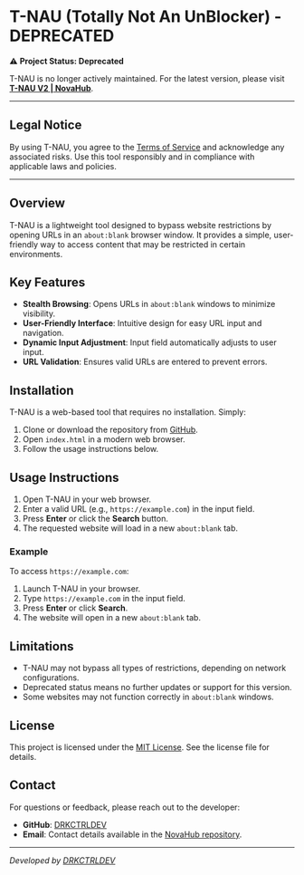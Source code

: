 # T-NAU (Totally Not An UnBlocker) - DEPRECATED

⚠️ **Project Status: Deprecated**

T-NAU is no longer actively maintained. For the latest version, please visit [**T-NAU V2 | NovaHub**](https://github.com/DRKCTRLDEV/NovaHub).

---

## Legal Notice

By using T-NAU, you agree to the [Terms of Service](./TOS.md) and acknowledge any associated risks. Use this tool responsibly and in compliance with applicable laws and policies.

---

## Overview

T-NAU is a lightweight tool designed to bypass website restrictions by opening URLs in an `about:blank` browser window. It provides a simple, user-friendly way to access content that may be restricted in certain environments.

## Key Features

- **Stealth Browsing**: Opens URLs in `about:blank` windows to minimize visibility.
- **User-Friendly Interface**: Intuitive design for easy URL input and navigation.
- **Dynamic Input Adjustment**: Input field automatically adjusts to user input.
- **URL Validation**: Ensures valid URLs are entered to prevent errors.

## Installation

T-NAU is a web-based tool that requires no installation. Simply:

1. Clone or download the repository from [GitHub](https://github.com/DRKCTRLDEV/T-NAU).
2. Open `index.html` in a modern web browser.
3. Follow the usage instructions below.

## Usage Instructions

1. Open T-NAU in your web browser.
2. Enter a valid URL (e.g., `https://example.com`) in the input field.
3. Press **Enter** or click the **Search** button.
4. The requested website will load in a new `about:blank` tab.

### Example

To access `https://example.com`:
1. Launch T-NAU in your browser.
2. Type `https://example.com` in the input field.
3. Press **Enter** or click **Search**.
4. The website will open in a new `about:blank` tab.

## Limitations

- T-NAU may not bypass all types of restrictions, depending on network configurations.
- Deprecated status means no further updates or support for this version.
- Some websites may not function correctly in `about:blank` windows.

## License

This project is licensed under the [MIT License](./LICENSE). See the license file for details.

## Contact

For questions or feedback, please reach out to the developer:
- **GitHub**: [DRKCTRLDEV](https://github.com/DRKCTRLDEV)
- **Email**: Contact details available in the [NovaHub repository](https://github.com/DRKCTRLDEV/NovaHub).

---

*Developed by [DRKCTRLDEV](https://github.com/DRKCTRLDEV)*
